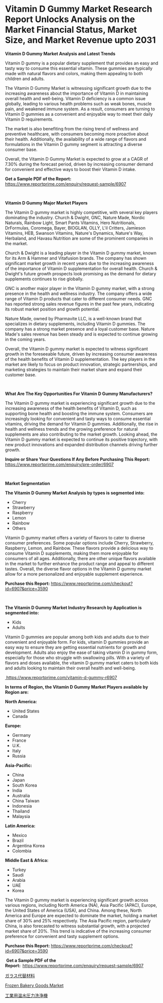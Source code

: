 <p><h1>Vitamin D Gummy Market Research Report Unlocks Analysis on the Market Financial Status, Market Size, and Market Revenue upto 2031</h1></p><p><strong>Vitamin D Gummy Market Analysis and Latest Trends</strong></p>
<p><p>Vitamin D gummy is a popular dietary supplement that provides an easy and tasty way to consume this essential vitamin. These gummies are typically made with natural flavors and colors, making them appealing to both children and adults.</p><p>The Vitamin D Gummy Market is witnessing significant growth due to the increasing awareness about the importance of Vitamin D in maintaining overall health and well-being. Vitamin D deficiency is a common issue globally, leading to various health problems such as weak bones, muscle pain, and weakened immune system. As a result, consumers are turning to Vitamin D gummies as a convenient and enjoyable way to meet their daily Vitamin D requirements.</p><p>The market is also benefiting from the rising trend of wellness and preventive healthcare, with consumers becoming more proactive about their health. Additionally, the availability of a wide range of flavors and formulations in the Vitamin D gummy segment is attracting a diverse consumer base.</p><p>Overall, the Vitamin D Gummy Market is expected to grow at a CAGR of 7.30% during the forecast period, driven by increasing consumer demand for convenient and effective ways to boost their Vitamin D intake.</p></p>
<p><strong>Get a Sample PDF of the Report:&nbsp;</strong> <a href="https://www.reportprime.com/enquiry/request-sample/6907">https://www.reportprime.com/enquiry/request-sample/6907</a></p>
<p>&nbsp;</p>
<p><strong>Vitamin D Gummy Major Market Players</strong></p>
<p><p>The Vitamin D gummy market is highly competitive, with several key players dominating the industry. Church & Dwight, GNC, Nature Made, Nordic Naturals, Rainbow Light, Smart Pants Vitamins, Hero Nutritionals, DrFormulas, Coromega, Bayer, BIOGLAN, OLLY, L'il Critters, Jamieson Vitamins, HEB, Swanson Vitamins, Nature's Dynamics, Nature's Way, Herbaland, and Havasu Nutrition are some of the prominent companies in the market.</p><p>Church & Dwight is a leading player in the Vitamin D gummy market, known for its Arm & Hammer and Vitafusion brands. The company has shown significant market growth in recent years due to the increasing awareness of the importance of Vitamin D supplementation for overall health. Church & Dwight's future growth prospects look promising as the demand for dietary supplements continues to rise globally.</p><p>GNC is another major player in the Vitamin D gummy market, with a strong presence in the health and wellness industry. The company offers a wide range of Vitamin D products that cater to different consumer needs. GNC has reported strong sales revenue figures in the past few years, indicating its robust market position and growth potential.</p><p>Nature Made, owned by Pharmavite LLC, is a well-known brand that specializes in dietary supplements, including Vitamin D gummies. The company has a strong market presence and a loyal customer base. Nature Made's sales revenue has been steady and is expected to continue growing in the coming years.</p><p>Overall, the Vitamin D gummy market is expected to witness significant growth in the foreseeable future, driven by increasing consumer awareness of the health benefits of Vitamin D supplementation. The key players in the market are likely to focus on product innovation, strategic partnerships, and marketing strategies to maintain their market share and expand their customer base.</p></p>
<p>&nbsp;</p>
<p><strong>What Are The Key Opportunities For Vitamin D Gummy Manufacturers?</strong></p>
<p><p>The Vitamin D gummy market is experiencing significant growth due to the increasing awareness of the health benefits of Vitamin D, such as supporting bone health and boosting the immune system. Consumers are increasingly looking for convenient and tasty ways to consume essential vitamins, driving the demand for Vitamin D gummies. Additionally, the rise in health and wellness trends and the growing preference for natural supplements are also contributing to the market growth. Looking ahead, the Vitamin D gummy market is expected to continue its positive trajectory, with new product innovations and expanded distribution channels driving further growth.</p></p>
<p><strong>Inquire or Share Your Questions If Any Before Purchasing This Report:</strong> <a href="https://www.reportprime.com/enquiry/pre-order/6907">https://www.reportprime.com/enquiry/pre-order/6907</a></p>
<p>&nbsp;</p>
<p><strong>Market Segmentation</strong></p>
<p><strong>The Vitamin D Gummy Market Analysis by types is segmented into:</strong></p>
<p><ul><li>Cherry</li><li>Strawberry</li><li>Raspberry</li><li>Lemon</li><li>Rainbow</li><li>Others</li></ul></p>
<p><p>Vitamin D gummy market offers a variety of flavors to cater to diverse consumer preferences. Some popular options include Cherry, Strawberry, Raspberry, Lemon, and Rainbow. These flavors provide a delicious way to consume Vitamin D supplements, making them more enjoyable for consumers of all ages. Additionally, there are other unique flavors available in the market to further enhance the product range and appeal to different tastes. Overall, the diverse flavor options in the Vitamin D gummy market allow for a more personalized and enjoyable supplement experience.</p></p>
<p><strong>Purchase this Report:&nbsp;</strong><a href="https://www.reportprime.com/checkout?id=6907&price=3590">https://www.reportprime.com/checkout?id=6907&price=3590</a></p>
<p>&nbsp;</p>
<p><strong>The Vitamin D Gummy Market Industry Research by Application is segmented into:</strong></p>
<p><ul><li>Kids</li><li>Adults</li></ul></p>
<p><p>Vitamin D gummies are popular among both kids and adults due to their convenient and enjoyable form. For kids, vitamin D gummies provide an easy way to ensure they are getting essential nutrients for growth and development. Adults also enjoy the ease of taking vitamin D in gummy form, especially for those who struggle with swallowing pills. With a variety of flavors and doses available, the vitamin D gummy market caters to both kids and adults looking to maintain their overall health and well-being.</p></p>
<p><a href="https://www.reportprime.com/vitamin-d-gummy-r6907">&nbsp;https://www.reportprime.com/vitamin-d-gummy-r6907</a></p>
<p><strong>In terms of Region, the Vitamin D Gummy Market Players available by Region are:</strong></p>
<p>
    <p> <strong> North America: </strong>
        <ul>
            <li>United States</li>
            <li>Canada</li>
        </ul>
        </p> 
    <p> <strong> Europe: </strong>
        <ul>
            <li>Germany</li>
            <li>France</li>
            <li>U.K.</li>
            <li>Italy</li>
            <li>Russia</li>
        </ul>
        </p> 
    <p> <strong> Asia-Pacific: </strong>
        <ul>
            <li>China</li>
            <li>Japan</li>
            <li>South Korea</li>
            <li>India</li>
            <li>Australia</li>
            <li>China Taiwan</li>
            <li>Indonesia</li>
            <li>Thailand</li>
            <li>Malaysia</li>
        </ul>
        </p> 
    <p> <strong> Latin America: </strong>
        <ul>
            <li>Mexico</li>
            <li>Brazil</li>
            <li>Argentina Korea</li>
            <li>Colombia</li>
        </ul>
        </p> 
    <p> <strong> Middle East & Africa: </strong>
        <ul>
            <li>Turkey</li>
            <li>Saudi</li>
            <li>Arabia</li>
            <li>UAE</li>
            <li>Korea</li>
        </ul>
    </p>
    </p>
<p><p>The Vitamin D gummy market is experiencing significant growth across various regions, including North America (NA), Asia Pacific (APAC), Europe, the United States of America (USA), and China. Among these, North America and Europe are expected to dominate the market, holding a market share of 30% and 25% respectively. The Asia Pacific region, particularly China, is also forecasted to witness substantial growth, with a projected market share of 20%. This trend is indicative of the increasing consumer preference for convenient and tasty supplement options.</p></p>
<p><strong>Purchase this Report: </strong><a href="https://www.reportprime.com/checkout?id=6907&price=3590">https://www.reportprime.com/checkout?id=6907&price=3590</a></p>
<p>&nbsp;<strong>Get a Sample PDF of the Report:&nbsp;&nbsp;</strong><a href="https://www.reportprime.com/enquiry/request-sample/6907">https://www.reportprime.com/enquiry/request-sample/6907</a></p>
<p><strong></strong></p>
<p><p><a href="https://medium.com/@nicolaseller56452023/%E3%82%AC%E3%83%A9%E3%82%B9%E4%BB%A3%E6%9B%BF%E6%9D%90%E6%96%99%E5%B8%82%E5%A0%B4-%E7%A8%AE%E9%A1%9E-%E7%94%A8%E9%80%94-%E5%9C%B0%E7%90%86%E3%81%AB%E3%82%88%E3%82%8B%E5%8C%85%E6%8B%AC%E7%9A%84%E8%A9%95%E4%BE%A1-eba4833a0d38">ガラス代替材料</a></p><p><a href="https://github.com/singletonthaxterkelliehr2df/Market-Research-Report-List-1/blob/main/frozen-bakery-goods-market.md">Frozen Bakery Goods Market</a></p><p><a href="https://medium.com/@jarredmertz53/%E7%94%A3%E6%A5%AD%E7%94%A8%E9%AB%98%E5%9C%A7%E6%B4%97%E6%B5%84%E6%A9%9F%E3%81%AE%E5%B8%82%E5%A0%B4%E3%83%A1%E3%83%88%E3%83%AA%E3%82%AF%E3%82%B9%E3%81%AE%E8%A7%A3%E8%AA%AD-%E5%B8%82%E5%A0%B4%E3%82%B7%E3%82%A7%E3%82%A2-%E3%83%88%E3%83%AC%E3%83%B3%E3%83%89-%E6%88%90%E9%95%B7%E3%83%91%E3%82%BF%E3%83%BC%E3%83%B3-b6316d471a90">工業用温水圧力洗浄機</a></p></p>